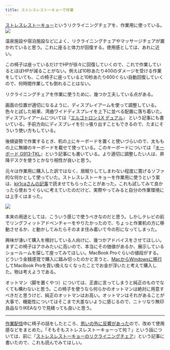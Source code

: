 ```yaml
---
title: ストレスレストーキョーで作業
---
```

[ストレスレストーキョー](https://www.amazon.co.jp/dp/B08B3NM7RW)というリクライニングチェアを、作業用に使っている。![](https://lh3.googleusercontent.com/docs/ADP-6oGRcK2htJAlSt-jhewF9FqvtFSydjcSq8ZNl7NzIaFt6dcDma6fn4Fggwr6IoKPw2ELOUnd8K-CVkGP2L9KfwdQJ9DXo665_eQziG7Z3NLWhCI3MhDWVS9Bw2nr-o5ELz50sr_FdGLV0KELeFJiLSKm2IpJJX1cSfRt5j0iyVigwfMLAtPfgYp9muem79xQ1MpnvvMIGNDN2L-UR85so_CxaaAzIPd1YPlvjk_YEzjifg1ODt2ZBHDhKHECSSSszC4J-cKrSvp_yI29TZUlQHPpdsNMdN2AmUgrei2aHqwFR-1SBLTAbxXGWs6p0WTqAPJ3ws6DXzpzlzRxl6hnkQGKjXrKj0M92P3b5ev8wzkJmEzoE5JZH7Yl5it-PnNyOEYaWeCWanpZ2O8-mSDkxKVKJFJJ-baKO__mAiw71Qtt4Pahj3dsgg-uwigbsuJmdudzttrodRGuoiDds_dmyUymw6ry-OSBoQxaO7hVW0vEXibCunsu2P7EaEitbV-4nDA3SI4U8EkVEdcB3YIdzM17X4fA_0S16_VbgDzP0VDfQg5yimgR78XOO5J158mbfUB_sm1vHwQ1v_of2EgM9HhihaRV6nL0Oj_EoKDM1ABw90p0kkzz1NVwzugd4DvrFYNO6NkLLlI0Da3l_Atd_HAtEXsNoAiTWWtiVcUMYYyEa1j8KbcsTw1tF6-LMZqh4HQ1E_kfWzEcQCXly51stXLzdnTBuMkwb0qVMnAQZes-XlJzFeW9OBPwC4ECXFL-3rLImGRH7PXs-ZuIIqOWMhLFBJiSXPEYM-yFF0XJPvgKS7sOxQVZchRLADEq4vkYARYiPXxs2wgT0lFP7YmQH_SvYthRvu67ip1i2IjQaEm86rgrY31cn6k51JTLdFvXCNUF8eZZtm4kT6MEMOB4x8pZtcuT9qLZlPx_Yew602uqrtyHFcpuWjs4SBu1RqsiuA0Ud8hSbQMbGQGAw8Wha4S1hLDS4r1L00zKCbFZp7n18UgksUeSt-e5pl_QFO4SJP1S2v3CVcTnGrocn8Cl8x28Muh77WdrG-O3vbHwfF6AGI94G1ED-A-NYHl8Px1UrpVB0tEugVlOG0mwK04KbWCOFJwNzgUfY8iMDSXaJvHpDgEI5YNVHuAXeYLhP_92wCSg47FKCMJFdD9-iiSW-EKDb6aE0_K9OgmVc1FphGl7Fecthc8RtYfU_qrLJDLaU1EBApIJ7caU-DmoXPui9UWCXYz8Gg83G0gVHrlF3Xaq5LUJ)

温泉施設や宿泊施設などによく、リクライニングチェアやマッサージチェアが置かれていると思う。これに座ると体力が回復する。使用感としては、あれに近い。

この椅子は座っているだけでHPが徐々に回復していくので、これで作業しているとほぼHPが減ることがない。例えば10秒あたり400のダメージを受ける作業をしていても、この椅子に座っていると10秒あたり600ぐらい自動回復していくので、何時間作業しても倒れることはない。

リクライニングチェアを作業に使うために、幾つか工夫している点がある。

画面の位置が適切になるように、ディスプレイアームを使って調整している。色々と試した結果、湾曲ワイドディスプレイを上下に並べる配置に落ち着いた。ディスプレイアームについては『[エルゴトロン LX デュアル](https://r7kamura.com/articles/2021-02-27-ergotron-lx-dual)』 という記事にも書いている。手前方向にディスプレイを引っ張り出すこともできるので、たまにそういう使い方もしている。

後傾姿勢で作業するとき、机の上にキーボードを置くと使いづらいので、太ももの上に無線のキーボードを載せて使っている。このキーボードについては『[キーボード G913-TKL](https://r7kamura.com/articles/2020-10-21-keyboard-g913-tkl)』という記事にも書いている。より適切に調整したい人は、昇降デスクを使うとかなり相性が良いと思う。

元々は作業用に購入した訳ではなく、居眠りしてしまわない程度に寛げるソファ的な何かとして使っていた。ストレスレストーキョーを作業用に使うという案は、[kir1caさんの記事](https://gadget-shot.com/53119)で読ませてもらったことがあった。これも試してみて良かったら使おうぐらいに考えていたのだけど、実際やってみると自分の作業環境には上手くはまった。

![](https://lh3.googleusercontent.com/docs/ADP-6oEWvkVKEKB3T9nDOvELaiUmFaPXnerpinND4imghTdbKZS1HE7SMLGP6V3DhqvEV_AJ2Tr3wb1uWAFmEOqHiKVpGdQ_Cf-1KHj3EJHba-jthAKwax6kI6ZiQJZ1ZudMA3UVmK2yBj1px-8MihWBLHWPGStFXS46RDMUP29-KLgBo39ogog8p7UxLvXIhhYKPXJveF_AJ9YpmPfYcQdvPrmvOGQOfuvm_B75IUFDXbahKcq12vLZ--sqbKRebGCAq3XszdTbtwDUrBS2hkD69jsg37EPDg46pNwtiTD5uAZMAmmvJbgndU2v-paqdgAWUL0EZ2bGHp4MekmtDT8nZd6qOHPFSzBlkyggFd7eCvEEU1gUDACkEXJJtmaGi2xez0DZcTB1hn-fuX6hm7uSmAqJRaTP9ghj4mmRuPhH4MvvbT2GEtQCJU-fcYtAKvRcC8upASIGIMjdShsO2eljtXQG8WBXd5uSWv-cRfACo5qHr-PbTOmjYKRpRQIwIF6ObCrySAGOL5QM3TQH-CPXM5BVHzn51sXRzeRcAI2URW8HxA75fETc7gxKaqSuVs2qRFqlOQmh0-RYlkH1Vh3HxDef6OPGQoyHH_yBYlmf4FIFLXP1KlIMC00SmnVckTR97etWgE-_EpmTxQdDDIYxPpV1xsnbbTadsltQtsIHo_vKEsmbxFafrPLp15-WTrd6AOt6thIH77Z6Zn_a-TgpHRUAzDSUAUg_QhoYuuPaOlgNPwg4AzhKVH563sNQ2Z-lo0B47SlQbxoXSG--iKPo7zFZdOZS39S5PSW7rH59_LQFRLkjf_TECYQQbxVhMRrxKyN458UPyhmhKqyx9fc6UN1uSgwsFA97YK5zR5hR9FsLeSVP7CqlYId3SCR8chiycBwsRrPVC-Lzz7mfSbcixG2VItGYECFL8vd5SIhBWLkbjKSvnklvrhCb8awrkL4OllecomS6acXoE4T7U2aSo_Kdx9aE9aFnUKxk8fuOYf3BboKDKXc5ux6sXckt1pWKec4R936RsV6ZeaNOJFBxugpQ5o-zwcCpJls7Ehyb9FwPEgg7aCmyMGgw5uoBe6KQf_NA1ZTkOcpeR9uqj-JwYkNCbIuvi2YM0y464nopxJDTL3E2ar-vCKQMKIGiVgUAaJWBiQ17jtNcBWcRYg1GnHwrZ4M4d-aAQgUE1k1DExKiX5cDAi9o6Rb_jaNQW3jut6rKXJWIoII3bMXRr7mXUS5DsRWlF8N5DEggQWsQDxMBoNuq)

本来の用途としては、こういう感じで使うべきなのだと思う。しかしテレビの前でリングフィットアドベンチャーをやりたかったので、ちょっと作業机の方に移動させるか、と動かしてみたらそのまま住み着いて今の形になってしまった。

興味が湧いて購入を検討している人向けに、幾つかアドバイスをさせてほしい。まずこの椅子はアホみたいに高いので、本当にその価値があるか、展示しているショールームを探して座ってみてほしい。MacBook Proぐらいの値段がする。どういう金銭感覚で購入に踏み切ったのかと言うと、[MacからWindowsに移行](https://r7kamura.com/articles/2020-10-04-windows-revolution)してMacBook Proを買い換えなくなったことでお金が浮いたと考えて購入した。物は考えようである。

オットマン（脚を置くやつ）については、正直に言ってしまうと純正のものでなくても構わないと思う。この椅子を使うなら何らかのオットマンは絶対に用意すべきだと思うけど、純正のオットマンはお高い。オットマンはそれがあることが大事で、機能性についてはそこまで大差ないように感じるので、ニトリなり無印良品なりIKEAなりで見繕っても良いと思う。

* * *

[作業配信](https://www.youtube.com/channel/UC5s-KpSDGzxWPWNv94PnJHw)中に椅子の話をしたところ、[思いの外に反響があった](https://scrapbox.io/miyaoka/%E6%97%A5%E5%A0%B12022-05-03)ので、改めて使用感などをまとめた。「そもそもストレスレストーキョーって何？」という話については、前に『[ストレスレストーキョーのリクライニングチェア](https://r7kamura.com/articles/2021-10-22-stressless-tokyo)』という記事に書いたので、これも読んでみてほしい。
